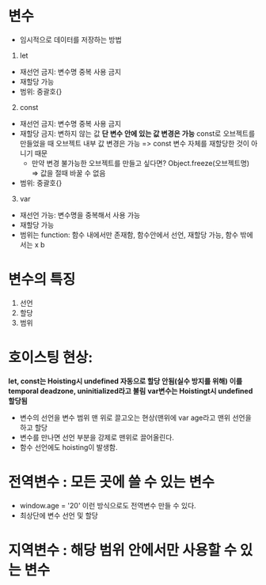 # 변수

- 임시적으로 데이터를 저장하는 방법

1. let
  - 재선언 금지: 변수명 중복 사용 금지
  - 재할당 가능
  - 범위: 중괄호{}
2. const
  - 재선언 금지: 변수명 중복 사용 금지
  - 재할당 금지: 변하지 않는 값 **단 변수 안에 있는 값 변경은 가능**
    const로 오브젝트를 만들었을 때 오브젝트 내부 값 변경은 가능 => const 변수 자체를 재할당한 것이 아니기 때문
    - 만약 변경 불가능한 오브젝트를 만들고 싶다면?
      Object.freeze(오브젝트명) => 값을 절때 바꿀 수 없음
  - 범위: 중괄호{}
3. var
  - 재선언 가능: 변수명을 중복해서 사용 가능
  - 재할당 가능
  - 범위는 function: 함수 내에서만 존재함, 함수안에서 선언, 재할당 가능, 함수 밖에서는 x b


# 변수의 특징
1. 선언
2. 할당
3. 범위

# 호이스팅 현상:
  **let, const는 Hoisting시 undefined 자동으로 할당 안됨(실수 방지를 위해)**
  **이를 temporal deadzone, uninitialized라고 불림**
  **var변수는 Hoistingt시 undefined 할당됨**
  - 변수의 선언을 변수 범위 맨 위로 끌고오는 현상(맨위에 var age라고 맨위 선언을하고 할당 
  - 변수를 만나면 선언 부분을 강제로 맨위로 끌어올린다.
  - 함수 선언에도 hoisting이 발생함.
# 전역변수 : 모든 곳에 쓸 수 있는 변수
- window.age = '20' 이런 방식으로도 전역변수 만들 수 있다.
- 최상단에 변수 선언 및 할당

# 지역변수 : 해당 범위 안에서만 사용할 수 있는 변수